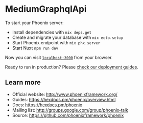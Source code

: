 # MediumGraphqlApi

To start your Phoenix server:

  * Install dependencies with `mix deps.get`
  * Create and migrate your database with `mix ecto.setup`
  * Start Phoenix endpoint with `mix phx.server`
  * Start Nuxt `npm run dev`

Now you can visit [`localhost:3000`](http://localhost:3000) from your browser.

Ready to run in production? Please [check our deployment guides](https://hexdocs.pm/phoenix/deployment.html).

## Learn more

  * Official website: http://www.phoenixframework.org/
  * Guides: https://hexdocs.pm/phoenix/overview.html
  * Docs: https://hexdocs.pm/phoenix
  * Mailing list: http://groups.google.com/group/phoenix-talk
  * Source: https://github.com/phoenixframework/phoenix
